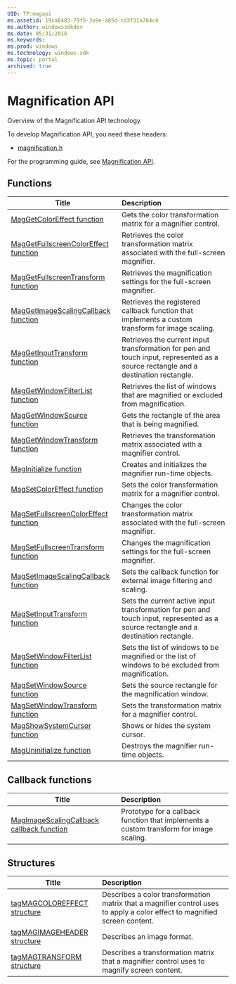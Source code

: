 ```yaml
---
UID: TP:magapi
ms.assetid: 19ca8483-79f5-3a9e-a85d-cd3f31a764c4
ms.author: windowssdkdev
ms.date: 05/31/2018
ms.keywords: 
ms.prod: windows
ms.technology: windows-sdk
ms.topic: portal
archived: true
---
```


# Magnification API



Overview of the Magnification API technology.

To develop Magnification API, you need these headers:

 * [magnification.h](..\magnification\index.md)

For the programming guide, see [Magnification API](/previous-versions/windows/desktop/magapi).

## Functions

| Title   | Description   |
| ---- |:---- |
| [MagGetColorEffect function](..\magnification\nf-magnification-maggetcoloreffect.md) | Gets the color transformation matrix for a magnifier control. |
| [MagGetFullscreenColorEffect function](..\magnification\nf-magnification-maggetfullscreencoloreffect.md) | Retrieves the color transformation matrix associated with the full-screen magnifier. |
| [MagGetFullscreenTransform function](..\magnification\nf-magnification-maggetfullscreentransform.md) | Retrieves the magnification settings for the full-screen magnifier. |
| [MagGetImageScalingCallback function](..\magnification\nf-magnification-maggetimagescalingcallback.md) | Retrieves the registered callback function that implements a custom transform for image scaling. |
| [MagGetInputTransform function](..\magnification\nf-magnification-maggetinputtransform.md) | Retrieves the current input transformation for pen and touch input, represented as a source rectangle and a destination rectangle. |
| [MagGetWindowFilterList function](..\magnification\nf-magnification-maggetwindowfilterlist.md) | Retrieves the list of windows that are magnified or excluded from magnification. |
| [MagGetWindowSource function](..\magnification\nf-magnification-maggetwindowsource.md) | Gets the rectangle of the area that is being magnified. |
| [MagGetWindowTransform function](..\magnification\nf-magnification-maggetwindowtransform.md) | Retrieves the transformation matrix associated with a magnifier control. |
| [MagInitialize function](..\magnification\nf-magnification-maginitialize.md) | Creates and initializes the magnifier run-time objects. |
| [MagSetColorEffect function](..\magnification\nf-magnification-magsetcoloreffect.md) | Sets the color transformation matrix for a magnifier control. |
| [MagSetFullscreenColorEffect function](..\magnification\nf-magnification-magsetfullscreencoloreffect.md) | Changes the color transformation matrix associated with the full-screen magnifier. |
| [MagSetFullscreenTransform function](..\magnification\nf-magnification-magsetfullscreentransform.md) | Changes the magnification settings for the full-screen magnifier. |
| [MagSetImageScalingCallback function](..\magnification\nf-magnification-magsetimagescalingcallback.md) | Sets the callback function for external image filtering and scaling. |
| [MagSetInputTransform function](..\magnification\nf-magnification-magsetinputtransform.md) | Sets the current active input transformation for pen and touch input, represented as a source rectangle and a destination rectangle. |
| [MagSetWindowFilterList function](..\magnification\nf-magnification-magsetwindowfilterlist.md) | Sets the list of windows to be magnified or the list of windows to be excluded from magnification. |
| [MagSetWindowSource function](..\magnification\nf-magnification-magsetwindowsource.md) | Sets the source rectangle for the magnification window. |
| [MagSetWindowTransform function](..\magnification\nf-magnification-magsetwindowtransform.md) | Sets the transformation matrix for a magnifier control. |
| [MagShowSystemCursor function](..\magnification\nf-magnification-magshowsystemcursor.md) | Shows or hides the system cursor. |
| [MagUninitialize function](..\magnification\nf-magnification-maguninitialize.md) | Destroys the magnifier run-time objects. |

## Callback functions

| Title   | Description   |
| ---- |:---- |
| [MagImageScalingCallback callback function](..\magnification\nc-magnification-magimagescalingcallback.md) | Prototype for a callback function that implements a custom transform for image scaling. |

## Structures

| Title   | Description   |
| ---- |:---- |
| [tagMAGCOLOREFFECT structure](..\magnification\ns-magnification-tagmagcoloreffect.md) | Describes a color transformation matrix that a magnifier control uses to apply a color effect to magnified screen content. |
| [tagMAGIMAGEHEADER structure](..\magnification\ns-magnification-tagmagimageheader.md) | Describes an image format. |
| [tagMAGTRANSFORM structure](..\magnification\ns-magnification-tagmagtransform.md) | Describes a transformation matrix that a magnifier control uses to magnify screen content. |
